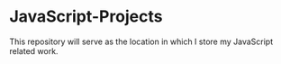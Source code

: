 # JavaScript-Projects
This repository will serve as the location in which I store my JavaScript related work.